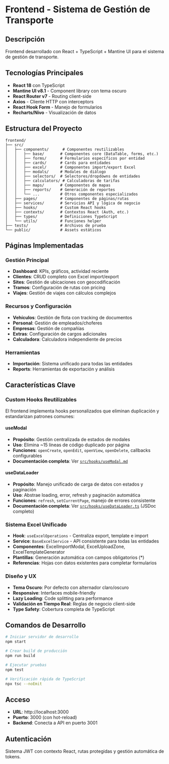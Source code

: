 # Frontend - Sistema de Gestión de Transporte

## Descripción

Frontend desarrollado con React + TypeScript + Mantine UI para el sistema de gestión de transporte.

## Tecnologías Principales

- **React 18** con TypeScript
- **Mantine UI v8.1** - Component library con tema oscuro
- **React Router v7** - Routing client-side
- **Axios** - Cliente HTTP con interceptors
- **React Hook Form** - Manejo de formularios
- **Recharts/Nivo** - Visualización de datos

## Estructura del Proyecto

```
frontend/
├── src/
│   ├── components/      # Componentes reutilizables
│   │   ├── base/       # Componentes core (DataTable, forms, etc.)
│   │   ├── forms/      # Formularios específicos por entidad
│   │   ├── cards/      # Cards para entidades
│   │   ├── excel/      # Componentes import/export Excel
│   │   ├── modals/     # Modales de diálogo
│   │   ├── selectors/  # Selectores/dropdowns de entidades
│   │   ├── calculators/ # Calculadoras de tarifas
│   │   ├── maps/       # Componentes de mapas
│   │   ├── reports/    # Generación de reportes
│   │   └── ...         # Otros componentes especializados
│   ├── pages/          # Componentes de páginas/rutas
│   ├── services/       # Servicios API y lógica de negocio
│   ├── hooks/          # Custom React hooks
│   ├── contexts/       # Contextos React (Auth, etc.)
│   ├── types/          # Definiciones TypeScript
│   └── utils/          # Funciones helper
├── tests/              # Archivos de prueba
└── public/             # Assets estáticos
```

## Páginas Implementadas

### Gestión Principal

- **Dashboard**: KPIs, gráficos, actividad reciente
- **Clientes**: CRUD completo con Excel import/export
- **Sites**: Gestión de ubicaciones con geocodificación
- **Tramos**: Configuración de rutas con pricing
- **Viajes**: Gestión de viajes con cálculos complejos

### Recursos y Configuración

- **Vehículos**: Gestión de flota con tracking de documentos
- **Personal**: Gestión de empleados/choferes
- **Empresas**: Gestión de compañías
- **Extras**: Configuración de cargos adicionales
- **Calculadora**: Calculadora independiente de precios

### Herramientas

- **Importación**: Sistema unificado para todas las entidades
- **Reports**: Herramientas de exportación y análisis

## Características Clave

### Custom Hooks Reutilizables

El frontend implementa hooks personalizados que eliminan duplicación y estandarizan patrones comunes:

#### useModal

- **Propósito**: Gestión centralizada de estados de modales
- **Uso**: Elimina ~15 líneas de código duplicado por página
- **Funciones**: `openCreate`, `openEdit`, `openView`, `openDelete`, callbacks configurables
- **Documentación completa**: Ver [`src/hooks/useModal.md`](src/hooks/useModal.md)

#### useDataLoader

- **Propósito**: Manejo unificado de carga de datos con estados y paginación
- **Uso**: Abstrae loading, error, refresh y paginación automática
- **Funciones**: `refresh`, `setCurrentPage`, manejo de errores consistente
- **Documentación completa**: Ver [`src/hooks/useDataLoader.ts`](src/hooks/useDataLoader.ts) (JSDoc completo)

### Sistema Excel Unificado

- **Hook**: `useExcelOperations` - Centraliza export, template e import
- **Service**: `BaseExcelService` - API consistente para todas las entidades
- **Componentes**: ExcelImportModal, ExcelUploadZone, ExcelTemplateGenerator
- **Plantillas**: Generación automática con campos obligatorios (\*)
- **Referencias**: Hojas con datos existentes para completar formularios

### Diseño y UX

- **Tema Oscuro**: Por defecto con alternador claro/oscuro
- **Responsive**: Interfaces mobile-friendly
- **Lazy Loading**: Code splitting para performance
- **Validación en Tiempo Real**: Reglas de negocio client-side
- **Type Safety**: Cobertura completa de TypeScript

## Comandos de Desarrollo

```bash
# Iniciar servidor de desarrollo
npm start

# Crear build de producción
npm run build

# Ejecutar pruebas
npm test

# Verificación rápida de TypeScript
npx tsc --noEmit
```

## Acceso

- **URL**: http://localhost:3000
- **Puerto**: 3000 (con hot-reload)
- **Backend**: Conecta a API en puerto 3001

## Autenticación

Sistema JWT con contexto React, rutas protegidas y gestión automática de tokens.
